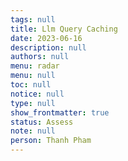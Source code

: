 ```yaml
---
tags: null
title: Llm Query Caching
date: 2023-06-16
description: null
authors: null
menu: radar
menu: null
toc: null
notice: null
type: null
show_frontmatter: true
status: Assess
note: null
person: Thanh Pham
---
```


